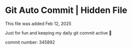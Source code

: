 # Git Auto Commit | Hidden File

This file was added Feb 12, 2025

Just for fun and keeping my daily git commit active 🤪

commit number: 345892
